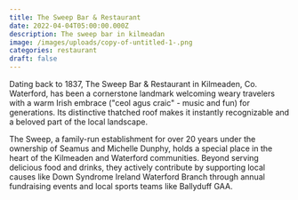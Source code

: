 ```yaml
---
title: The Sweep Bar & Restaurant
date: 2022-04-04T05:00:00.000Z
description: The sweep bar in kilmeadan
image: /images/uploads/copy-of-untitled-1-.png
categories: restaurant
draft: false
---
```

Dating back to 1837, The Sweep Bar & Restaurant in Kilmeaden, Co. Waterford, has been a cornerstone landmark welcoming weary travelers with a warm Irish embrace ("ceol agus craic" - music and fun) for generations. Its distinctive thatched roof makes it instantly recognizable and a beloved part of the local landscape.

The Sweep, a family-run establishment for over 20 years under the ownership of Seamus and Michelle Dunphy, holds a special place in the heart of the Kilmeaden and Waterford communities. Beyond serving delicious food and drinks, they actively contribute by supporting local causes like Down Syndrome Ireland Waterford Branch through annual fundraising events and local sports teams like Ballyduff GAA.